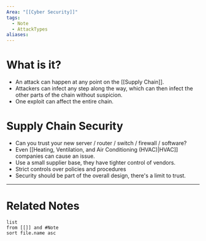 ```yaml
---
Area: "[[Cyber Security]]"
tags:
  - Note
  - AttackTypes
aliases:
---
```

# What is it?
- An attack can happen at any point on the [[Supply Chain]]. 
- Attackers can infect any step along the way, which can then infect the other parts of the chain without suspicion. 
- One exploit can affect the entire chain. 

# Supply Chain Security
- Can you trust your new server / router / switch / firewall / software?
- Even [[Heating, Ventilation, and Air Conditioning (HVAC)|HVAC]] companies can cause an issue. 
- Use a small supplier base, they have tighter control of vendors.
- Strict controls over policies and procedures
- Security should be part of the overall design, there's a limit to trust.


---
# Related Notes
```dataview
list
from [[]] and #Note 
sort file.name asc
```
